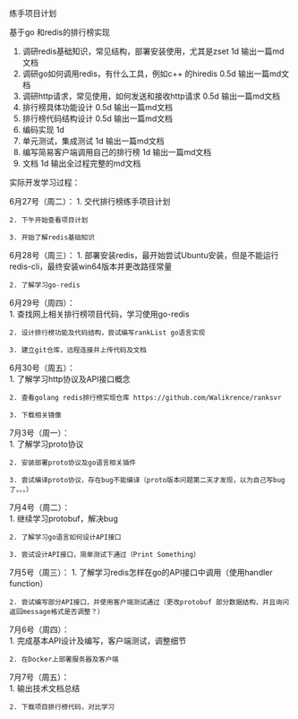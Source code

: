 练手项目计划

基于go 和redis的排行榜实现

1. 调研redis基础知识，常见结构，部署安装使用，尤其是zset   1d  输出一篇md文档
2. 调研go如何调用redis，有什么工具，例如c++ 的hiredis 		0.5d 	输出一篇md文档
3. 调研http请求，常见使用，如何发送和接收http请求			0.5d 	输出一篇md文档
4. 排行榜具体功能设计										0.5d	输出一篇md文档
5. 排行榜代码结构设计 									0.5d 	输出一篇md文档
6. 编码实现 												1d
7. 单元测试，集成测试 									1d 		输出一篇md文档
8. 编写简易客户端调用自己的排行榜 							1d 		输出一篇md文档
9. 文档 													1d 		输出全过程完整的md文档   
   
   
   
实际开发学习过程：   
    
6月27号（周二）：
    1. 交代排行榜练手项目计划  

    2. 下午开始查看项目计划  

    3. 开始了解redis基础知识  
  
6月28号（周三）：
    1. 部署安装redis，最开始尝试Ubuntu安装，但是不能运行redis-cli，最终安装win64版本并更改路径常量  

    2. 了解学习go-redis  
      
6月29号（周四）：  
    1. 查找网上相关排行榜项目代码，学习使用go-redis  

    2. 设计排行榜功能及代码结构，尝试编写rankList go语言实现

    3. 建立git仓库，远程连接并上传代码及文档  
      
6月30号（周五）：  
    1. 了解学习http协议及API接口概念  

    2. 查看golang redis排行榜实现仓库 https://github.com/Walikrence/ranksvr  

    3. 下载相关镜像  
  
7月3号（周一）：  
    1. 了解学习proto协议  

    2. 安装部署proto协议及go语言相关插件  

    3. 尝试编译proto协议，存在bug不能编译（proto版本问题第二天才发现，以为自己写bug了。。。）  
      
7月4号（周二）：  
    1. 继续学习protobuf，解决bug  

    2. 了解学习go语言如何设计API接口  

    3. 尝试设计API接口，简单测试下通过（Print Something）   
      
7月5号（周三）：
    1. 了解学习redis怎样在go的API接口中调用（使用handler function）  

    2. 尝试编写部分API接口，并使用客户端测试通过（更改protobuf 部分数据结构，并且询问返回message格式是否调整？）  
       
7月6号（周四）：    
    1. 完成基本API设计及编写，客户端测试，调整细节  
    
    2. 在Docker上部署服务器及客户端  
      
7月7号（周五）：  
    1. 输出技术文档总结  

    2. 下载项目排行榜代码，对比学习  
    


      

      



